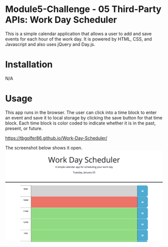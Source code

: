 # Module5-Challenge - 05 Third-Party APIs: Work Day Scheduler

This is a simple calendar application that allows a user to add and save events for each hour of the work day. It is powered by HTML, CSS, and Javascript and also uses jQuery and Day.js. 

# Installation

N/A

# Usage

This app runs in the browser. The user can click into a time block to enter an event and save it to local storage by clicking the save button for that time block. Each time block is color coded to indicate whether it is in the past, present, or future. 

https://tbgolfer86.github.io/Work-Day-Scheduler/

The screenshot below shows it open.
![alt text](assets/images/Screenshot%202023-01-03%20at%2010.00.35%20AM.png)
